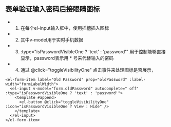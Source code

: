 ## 表单验证输入密码后接眼睛图标
- 1. 在每个el-input输入框中，使用插槽插入图标
- 2. 其中v-model用于实时手机数据
- 3. :type="isPasswordVisibleOne ? 'text' : 'password'" 用于控制能够直接显示，password表示用 * 号来代替输入的密码
- 4. 通过 @click="toggleVisibilityOne" 点击事件来处理图标是否展示，
```
<el-form-item label="Old Password" prop="oldPassword" :label-width="formLabelWidth">
  <el-input v-model="form.oldPassword" autocomplete=" off" :type="isPasswordVisibleOne ? 'text' : 'password'">
    <template #append>
      <el-button @click="toggleVisibilityOne" :icon="isPasswordVisibleOne ? View : Hide" />
    </template>
  </el-input>
</el-form-item>
```